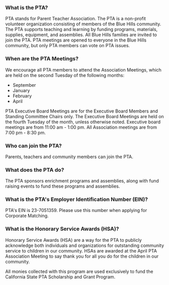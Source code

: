 ### What is the PTA?
PTA stands for Parent Teacher Association.  The PTA is a non-profit volunteer organization consisting of members of the Blue Hills community.  The PTA supports teaching and learning by funding programs, materials, supplies, equipment, and assemblies.  All Blue Hills families are invited to join the PTA.  PTA meetings are opened to everyone in the Blue Hills community, but only PTA members can vote on PTA issues.

### When are the PTA Meetings?
We encourage all PTA members to attend the Association Meetings, which are held on the second Tuesday of the following months:
- September
- January
- February
- April

PTA Executive Board Meetings are for the Executive Board Members and Standing Committee Chairs only.  The Executive Board Meetings are held on the fourth Tuesday of the month, unless otherwise noted.
Executive board meetings are from 11:00 am - 1:00 pm.
All Association meetings are from 7:00 pm - 8:30 pm.

### Who can join the PTA?
Parents, teachers and community members can join the PTA.  
 
### What does the PTA do?
The PTA sponsors enrichment programs and assemblies, along with fund raising events to fund these programs and assemblies. 
 
### What is the PTA's Employer Identification Number (EIN)?
PTA's EIN is 23-7051359.  Please use this number when applying for Corporate Matching.

### What is the Honorary Service Awards (HSA)?
Honorary Service Awards (HSA) are a way for the PTA to publicly acknowledge both individuals and organizations for outstanding community service to children in our community.  HSAs are awarded at the April PTA Association Meeting to say thank you for all you do for the children in our community.

All monies collected with this program are used exclusively to fund the California State PTA Scholarship and Grant Program.
